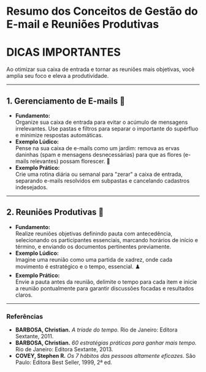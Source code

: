 # Resumo dos Conceitos de Gestão do E-mail e Reuniões Produtivas

# DICAS IMPORTANTES

Ao otimizar sua caixa de entrada e tornar as reuniões mais objetivas, você amplia seu foco e eleva a produtividade.

---

## 1. Gerenciamento de E-mails 📧
- **Fundamento:**  
  Organize sua caixa de entrada para evitar o acúmulo de mensagens irrelevantes. Use pastas e filtros para separar o importante do supérfluo e minimize respostas automáticas.
- **Exemplo Lúdico:**  
  Pense na sua caixa de e-mails como um jardim: remova as ervas daninhas (spam e mensagens desnecessárias) para que as flores (e-mails relevantes) possam florescer. 🌸
- **Exemplo Prático:**  
  Crie uma rotina diária ou semanal para "zerar" a caixa de entrada, separando e-mails resolvidos em subpastas e cancelando cadastros indesejados.

---

## 2. Reuniões Produtivas 🤝
- **Fundamento:**  
  Realize reuniões objetivas definindo pauta com antecedência, selecionando os participantes essenciais, marcando horários de início e término, e enviando os documentos pertinentes previamente.
- **Exemplo Lúdico:**  
  Imagine uma reunião como uma partida de xadrez, onde cada movimento é estratégico e o tempo, essencial. ♟️
- **Exemplo Prático:**  
  Envie a pauta antes da reunião, delimite o tempo para cada item e inicie a reunião pontualmente para garantir discussões focadas e resultados claros.

---

### Referências
- **BARBOSA, Christian.** *A tríade do tempo.* Rio de Janeiro: Editora Sextante, 2011.  
- **BARBOSA, Christian.** *60 estratégias práticas para ganhar mais tempo.* Rio de Janeiro: Editora Sextante, 2013.  
- **COVEY, Stephen R.** *Os 7 hábitos das pessoas altamente eficazes.* São Paulo: Editora Best Seller, 1999, 2ª ed.